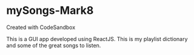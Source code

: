 # mySongs-Mark8
Created with CodeSandbox


This is a GUI app developed using ReactJS. This is my playlist dictionary and some of the great songs to listen. 
